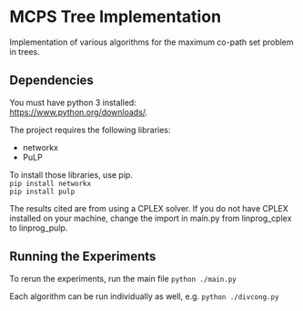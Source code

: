 # MCPS Tree Implementation
Implementation of various algorithms for the maximum co-path set problem in trees.

## Dependencies
You must have python 3 installed:  
https://www.python.org/downloads/.

The project requires the following libraries:
- networkx
- PuLP

To install those libraries, use pip.  
`pip install networkx`  
`pip install pulp`

The results cited are from using a CPLEX solver. If you do not have CPLEX installed on your machine, change the import in main.py from linprog_cplex to linprog_pulp.

## Running the Experiments
To rerun the experiments, run the main file `python ./main.py`

Each algorithm can be run individually as well, e.g. `python ./divcong.py`
